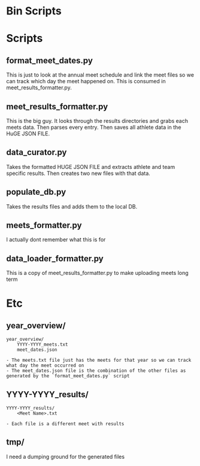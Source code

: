 # Bin Scripts

# Scripts
## format_meet_dates.py
This is just to look at the annual meet schedule and link the meet files so we can track which day the meet happened on. This is consumed in meet_results_formatter.py.

## meet_results_formatter.py
This is the big guy. It looks through the results directories and grabs each meets data. Then parses every entry. Then saves all athlete data in the HuGE JSON FILE.

## data_curator.py
Takes the formatted HUGE JSON FILE and extracts athlete and team specific results. Then creates two new files with that data.

## populate_db.py
Takes the results files and adds them to the local DB.

## meets_formatter.py
I actually dont remember what this is for

## data_loader_formatter.py
This is a copy of meet_results_formatter.py to make uploading meets long term


# Etc

## year_overview/
```
year_overview/
    YYYY-YYYY_meets.txt
    meet_dates.json
```
    - The meets.txt file just has the meets for that year so we can track what day the meet occurred on
    - The meet_dates.json file is the combination of the other files as generated by the `format_meet_dates.py` script

## YYYY-YYYY_results/
```
YYYY-YYYY_results/
    <Meet Name>.txt
```
    - Each file is a different meet with results

## tmp/
I need a dumping ground for the generated files
